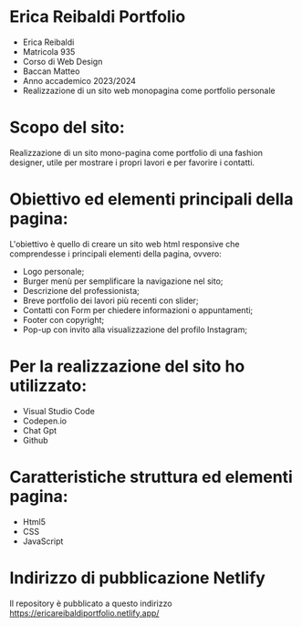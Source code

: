 # Erica Reibaldi Portfolio

- Erica Reibaldi
- Matricola 935
- Corso di Web Design
- Baccan Matteo
- Anno accademico 2023/2024
- Realizzazione di un sito web monopagina come portfolio personale

# Scopo del sito:
Realizzazione di un sito mono-pagina come portfolio di una fashion designer, utile per mostrare i propri lavori e per favorire i contatti.

# Obiettivo ed elementi principali della pagina:
L'obiettivo è quello di creare un sito web html responsive che comprendesse i principali elementi della pagina, ovvero:

- Logo personale;
- Burger menù per semplificare la navigazione nel sito;
- Descrizione del professionista;
- Breve portfolio dei lavori più recenti con slider;
- Contatti con Form per chiedere informazioni o appuntamenti; 
- Footer con copyright;
- Pop-up con invito alla visualizzazione del profilo Instagram;


# Per la realizzazione del sito ho utilizzato:
- Visual Studio Code
- Codepen.io
- Chat Gpt
- Github

# Caratteristiche struttura ed elementi pagina:
- Html5
- CSS
- JavaScript


# Indirizzo di pubblicazione Netlify

Il repository è pubblicato a questo indirizzo https://ericareibaldiportfolio.netlify.app/




